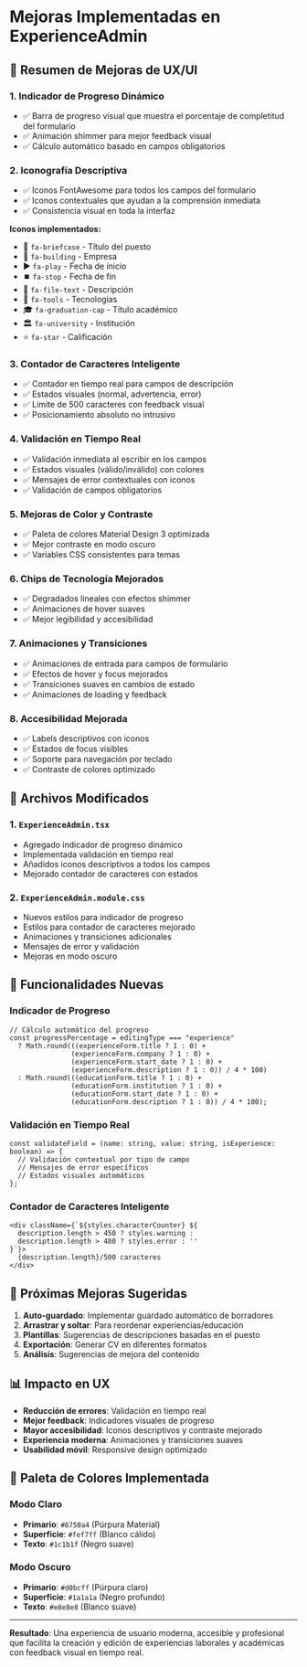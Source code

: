 # Mejoras Implementadas en ExperienceAdmin

## 🎨 Resumen de Mejoras de UX/UI

### 1. **Indicador de Progreso Dinámico**
- ✅ Barra de progreso visual que muestra el porcentaje de completitud del formulario
- ✅ Animación shimmer para mejor feedback visual
- ✅ Cálculo automático basado en campos obligatorios

### 2. **Iconografía Descriptiva**
- ✅ Iconos FontAwesome para todos los campos del formulario
- ✅ Iconos contextuales que ayudan a la comprensión inmediata
- ✅ Consistencia visual en toda la interfaz

**Iconos implementados:**
- 💼 `fa-briefcase` - Título del puesto
- 🏢 `fa-building` - Empresa  
- ▶️ `fa-play` - Fecha de inicio
- ⏹️ `fa-stop` - Fecha de fin
- 📄 `fa-file-text` - Descripción
- 🔧 `fa-tools` - Tecnologías
- 🎓 `fa-graduation-cap` - Título académico
- 🏛️ `fa-university` - Institución
- ⭐ `fa-star` - Calificación

### 3. **Contador de Caracteres Inteligente**
- ✅ Contador en tiempo real para campos de descripción
- ✅ Estados visuales (normal, advertencia, error)
- ✅ Límite de 500 caracteres con feedback visual
- ✅ Posicionamiento absoluto no intrusivo

### 4. **Validación en Tiempo Real**
- ✅ Validación inmediata al escribir en los campos
- ✅ Estados visuales (válido/inválido) con colores
- ✅ Mensajes de error contextuales con iconos
- ✅ Validación de campos obligatorios

### 5. **Mejoras de Color y Contraste**
- ✅ Paleta de colores Material Design 3 optimizada
- ✅ Mejor contraste en modo oscuro
- ✅ Variables CSS consistentes para temas

### 6. **Chips de Tecnología Mejorados**
- ✅ Degradados lineales con efectos shimmer
- ✅ Animaciones de hover suaves
- ✅ Mejor legibilidad y accesibilidad

### 7. **Animaciones y Transiciones**
- ✅ Animaciones de entrada para campos de formulario
- ✅ Efectos de hover y focus mejorados
- ✅ Transiciones suaves en cambios de estado
- ✅ Animaciones de loading y feedback

### 8. **Accesibilidad Mejorada**
- ✅ Labels descriptivos con iconos
- ✅ Estados de focus visibles
- ✅ Soporte para navegación por teclado
- ✅ Contraste de colores optimizado

## 🔧 Archivos Modificados

### 1. `ExperienceAdmin.tsx`
- Agregado indicador de progreso dinámico
- Implementada validación en tiempo real
- Añadidos iconos descriptivos a todos los campos
- Mejorado contador de caracteres con estados

### 2. `ExperienceAdmin.module.css`
- Nuevos estilos para indicador de progreso
- Estilos para contador de caracteres mejorado
- Animaciones y transiciones adicionales
- Mensajes de error y validación
- Mejoras en modo oscuro

## 🎯 Funcionalidades Nuevas

### Indicador de Progreso
```tsx
// Cálculo automático del progreso
const progressPercentage = editingType === "experience" 
  ? Math.round(((experienceForm.title ? 1 : 0) + 
               (experienceForm.company ? 1 : 0) + 
               (experienceForm.start_date ? 1 : 0) + 
               (experienceForm.description ? 1 : 0)) / 4 * 100)
  : Math.round(((educationForm.title ? 1 : 0) + 
               (educationForm.institution ? 1 : 0) + 
               (educationForm.start_date ? 1 : 0) + 
               (educationForm.description ? 1 : 0)) / 4 * 100);
```

### Validación en Tiempo Real
```tsx
const validateField = (name: string, value: string, isExperience: boolean) => {
  // Validación contextual por tipo de campo
  // Mensajes de error específicos
  // Estados visuales automáticos
};
```

### Contador de Caracteres Inteligente
```tsx
<div className={`${styles.characterCounter} ${
  description.length > 450 ? styles.warning : 
  description.length > 480 ? styles.error : ''
}`}>
  {description.length}/500 caracteres
</div>
```

## 🚀 Próximas Mejoras Sugeridas

1. **Auto-guardado**: Implementar guardado automático de borradores
2. **Arrastrar y soltar**: Para reordenar experiencias/educación
3. **Plantillas**: Sugerencias de descripciones basadas en el puesto
4. **Exportación**: Generar CV en diferentes formatos
5. **Análisis**: Sugerencias de mejora del contenido

## 📊 Impacto en UX

- **Reducción de errores**: Validación en tiempo real
- **Mejor feedback**: Indicadores visuales de progreso
- **Mayor accesibilidad**: Iconos descriptivos y contraste mejorado
- **Experiencia moderna**: Animaciones y transiciones suaves
- **Usabilidad móvil**: Responsive design optimizado

## 🎨 Paleta de Colores Implementada

### Modo Claro
- **Primario**: `#6750a4` (Púrpura Material)
- **Superficie**: `#fef7ff` (Blanco cálido)
- **Texto**: `#1c1b1f` (Negro suave)

### Modo Oscuro  
- **Primario**: `#d0bcff` (Púrpura claro)
- **Superficie**: `#1a1a1a` (Negro profundo)
- **Texto**: `#e8e8e8` (Blanco suave)

---

**Resultado**: Una experiencia de usuario moderna, accesible y profesional que facilita la creación y edición de experiencias laborales y académicas con feedback visual en tiempo real.
